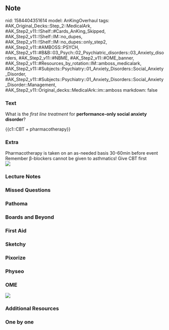 ## Note
nid: 1584404351614
model: AnKingOverhaul
tags: #AK_Original_Decks::Step_2::MedicalArk, #AK_Step2_v11::!Shelf::#Cards_AnKing_Skipped, #AK_Step2_v11::!Shelf::IM::no_dupes, #AK_Step2_v11::!Shelf::IM::no_dupes::only_step2, #AK_Step2_v11::#AMBOSS::PSYCH, #AK_Step2_v11::#B&B::03_Psych::02_Psychiatric_disorders::03_Anxiety_disorders, #AK_Step2_v11::#NBME, #AK_Step2_v11::#OME_banner, #AK_Step2_v11::#Resources_by_rotation::IM::amboss_medicalark, #AK_Step2_v11::#Subjects::Psychiatry::01_Anxiety_Disorders::Social_Anxiety_Disorder, #AK_Step2_v11::#Subjects::Psychiatry::01_Anxiety_Disorders::Social_Anxiety_Disorder::Management, #AK_Step2_v11::Original_decks::MedicalArk::im::amboss
markdown: false

### Text
What is the <i>first line treatment</i> for <b>performance-only
social anxiety disorder</b>?
<div>
  {{c1::CBT + pharmacotherapy}}
</div>

### Extra
<div>
  Pharmacotherapy is taken on an as-needed basis 30-60min before
  event
</div>
<div>
  Remember β-blockers cannot be given to asthmatics! Give CBT first
</div><img src="paste-52196737548289%20(2).jpg">

### Lecture Notes


### Missed Questions


### Pathoma


### Boards and Beyond


### First Aid


### Sketchy


### Pixorize


### Physeo


### OME
<div class="ome-widget">
  <a href="https://onlinemeded.org?ref=anki"><img src=
  "_OME_AnkiFlashcards_General_7.png"></a>
</div>

### Additional Resources


### One by one

